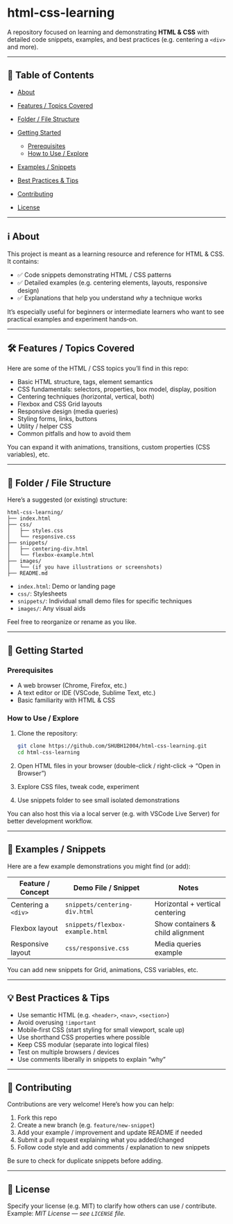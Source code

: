 # html-css-learning

A repository focused on learning and demonstrating **HTML & CSS** with detailed code snippets, examples, and best practices (e.g. centering a `<div>` and more).

---

## 📘 Table of Contents

* [About](#about)
* [Features / Topics Covered](#features--topics-covered)
* [Folder / File Structure](#folder--file-structure)
* [Getting Started](#getting-started)

  * [Prerequisites](#prerequisites)
  * [How to Use / Explore](#how-to-use--explore)
* [Examples / Snippets](#examples--snippets)
* [Best Practices & Tips](#best-practices--tips)
* [Contributing](#contributing)
* [License](#license)

---

## ℹ️ About

This project is meant as a learning resource and reference for HTML & CSS. It contains:

* ✅ Code snippets demonstrating HTML / CSS patterns
* ✅ Detailed examples (e.g. centering elements, layouts, responsive design)
* ✅ Explanations that help you understand *why* a technique works

It’s especially useful for beginners or intermediate learners who want to see practical examples and experiment hands‑on.

---

## 🛠 Features / Topics Covered

Here are some of the HTML / CSS topics you’ll find in this repo:

* Basic HTML structure, tags, element semantics
* CSS fundamentals: selectors, properties, box model, display, position
* Centering techniques (horizontal, vertical, both)
* Flexbox and CSS Grid layouts
* Responsive design (media queries)
* Styling forms, links, buttons
* Utility / helper CSS
* Common pitfalls and how to avoid them

You can expand it with animations, transitions, custom properties (CSS variables), etc.

---

## 📂 Folder / File Structure

Here’s a suggested (or existing) structure:

```
html-css-learning/
├── index.html
├── css/
│   ├── styles.css
│   └── responsive.css
├── snippets/
│   ├── centering-div.html
│   └── flexbox-example.html
├── images/
│   └── (if you have illustrations or screenshots)
├── README.md
```

* `index.html`: Demo or landing page
* `css/`: Stylesheets
* `snippets/`: Individual small demo files for specific techniques
* `images/`: Any visual aids

Feel free to reorganize or rename as you like.

---

## 🚀 Getting Started

### Prerequisites

* A web browser (Chrome, Firefox, etc.)
* A text editor or IDE (VSCode, Sublime Text, etc.)
* Basic familiarity with HTML & CSS

### How to Use / Explore

1. Clone the repository:

   ```bash
   git clone https://github.com/SHUBH12004/html-css-learning.git
   cd html-css-learning
   ```

2. Open HTML files in your browser (double-click / right-click → “Open in Browser”)

3. Explore CSS files, tweak code, experiment

4. Use snippets folder to see small isolated demonstrations

You can also host this via a local server (e.g. with VSCode Live Server) for better development workflow.

---

## 📄 Examples / Snippets

Here are a few example demonstrations you might find (or add):

| Feature / Concept   | Demo File / Snippet             | Notes                             |
| ------------------- | ------------------------------- | --------------------------------- |
| Centering a `<div>` | `snippets/centering-div.html`   | Horizontal + vertical centering   |
| Flexbox layout      | `snippets/flexbox-example.html` | Show containers & child alignment |
| Responsive layout   | `css/responsive.css`            | Media queries example             |

You can add new snippets for Grid, animations, CSS variables, etc.

---

## 💡 Best Practices & Tips

* Use semantic HTML (e.g. `<header>`, `<nav>`, `<section>`)
* Avoid overusing `!important`
* Mobile‑first CSS (start styling for small viewport, scale up)
* Use shorthand CSS properties where possible
* Keep CSS modular (separate into logical files)
* Test on multiple browsers / devices
* Use comments liberally in snippets to explain “why”

---

## 🤝 Contributing

Contributions are very welcome! Here’s how you can help:

1. Fork this repo
2. Create a new branch (e.g. `feature/new-snippet`)
3. Add your example / improvement and update README if needed
4. Submit a pull request explaining what you added/changed
5. Follow code style and add comments / explanation to new snippets

Be sure to check for duplicate snippets before adding.

---

## 📜 License

Specify your license (e.g. MIT) to clarify how others can use / contribute.
Example: *MIT License — see `LICENSE` file.*

